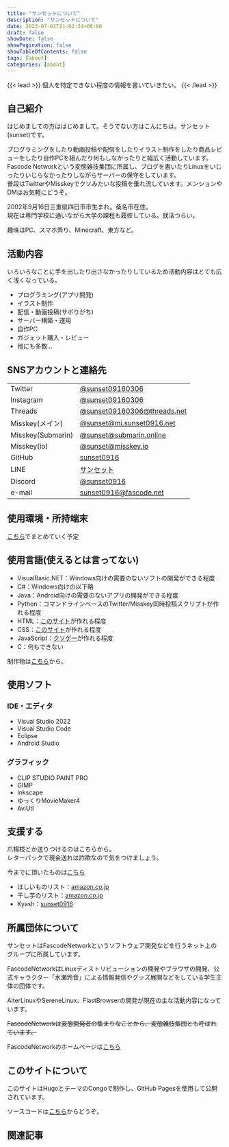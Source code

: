 ```yaml
---
title: "サンセットについて"
description: "サンセットについて"
date: 2023-07-01T21:02:24+09:00
draft: false
showDate: false
showPagination: false
showTableOfContents: false
tags: [about]
categories: [about]
---
```


{{< lead >}}
個人を特定できない程度の情報を書いていきたい。
{{< /lead >}}

## 自己紹介

はじめましての方ははじめまして。そうでない方はこんにちは。サンセット(sunset)です。

プログラミングをしたり動画投稿や配信をしたりイラスト制作をしたり商品レビューをしたり自作PCを組んだり何もしなかったりと幅広く活動しています。  
Fascode Networkという変態雑技集団に所属し、ブログを書いたりLinuxをいじったりいじらなかったりしながらサーバーの保守をしています。  
普段はTwitterやMisskeyでクソみたいな投稿を垂れ流しています。メンションやDMはお気軽にどうぞ。

2002年9月16日三重県四日市市生まれ。桑名市在住。  
現在は専門学校に通いながら大学の課程も履修している。就活つらい。

趣味はPC、スマホ弄り、Minecraft、東方など。

## 活動内容

いろいろなことに手を出したり出さなかったりしているため活動内容はとても広く浅くなっている。

- プログラミング(アプリ開発)
- イラスト制作
- 配信・動画投稿(サボりがち)
- サーバー構築・運用
- 自作PC
- ガジェット購入・レビュー
- 他にも多数…

## SNSアカウントと連絡先

|  |  |
| --- | --- |
| Twitter | [@sunset09160306](https://twitter.com/sunset09160306) |
| Instagram | [@sunset09160306](https://www.instagram.com/sunset09160306) |
| Threads | [@sunset09160306@threads.net](https://www.threads.net/@sunset09160306) |
| Misskey(メイン) | [@sunset@mi.sunset0916.net](https://mi.sunset0916.net/@sunset) |
| Misskey(Submarin) | [@sunset@submarin.online](https://submarin.online/@sunset) |
| Misskey(io) | [@sunset@misskey.io](https://misskey.io/@sunset) |
| GitHub | [sunset0916](https://github.com/sunset0916) |
| LINE | [サンセット](https://line.me/ti/p/46XCOmmhnH) |
| Discord | [@sunset0916](https://discord.com/users/343230179008708608) |
| e-mail | [sunset0916@fascode.net](<mailto:sunset0916@fascode.net>) |

## 使用環境・所持端末

[こちら](device)でまとめていく予定

## 使用言語(使えるとは言ってない)

- VisualBasic.NET：Windows向けの需要のないソフトの開発ができる程度
- C#：Windows向けの以下略
- Java：Android向けの需要のないアプリの開発ができる程度
- Python：コマンドラインベースのTwitter/Misskey同時投稿スクリプトが作れる程度
- HTML：[このサイト](https://old.sunset0916.net/)が作れる程度
- CSS：[このサイト](https://old.sunset0916.net/)が作れる程度
- JavaScript：[クソゲー](https://locagame.sunset0916.net/)が作れる程度
- C：何もできない

制作物は[こちら](product)から。

## 使用ソフト

### IDE・エディタ

- Visual Studio 2022
- Visual Studio Code
- Eclipse
- Android Studio

### グラフィック

- CLIP STUDIO PAINT PRO
- GIMP
- Inkscape
- ゆっくりMovieMaker4
- AviUtl

## 支援する

爪楊枝とか送りつけるのはこちらから。  
レターパックで現金送れは詐欺なので気をつけましょう。

今までに頂いたものは[こちら](wishlist)

- ほしいものリスト：[amazon.co.jp](https://www.amazon.jp/hz/wishlist/ls/3T0Y4P9Y3U4U8?ref_=wl_share)
- 干し芋のリスト：[amazon.co.jp](https://www.amazon.jp/hz/wishlist/ls/7YFVEHB03FXU?ref_=wl_share)
- Kyash：[sunset0916](kyash://qr/u/6983339223512951783)

## 所属団体について

サンセットはFascodeNetworkというソフトウェア開発などを行うネット上のグループに所属しています。

FascodeNetworkはLinuxディストリビューションの開発やブラウザの開発、公式キャラクター「水瀬玲音」による情報発信やグッズ展開などをしている学生主体の団体です。

AlterLinuxやSereneLinux、FlastBrowserの開発が現在の主な活動内容になっています。

~~FascodeNetworkは変態開発者の集まりなことから、変態雑技集団とも呼ばれています。~~

FascodeNetworkのホームページは[こちら](https://fascode.net/)

## このサイトについて

このサイトはHugoとテーマのCongoで制作し、GitHub Pagesを使用して公開されています。

ソースコードは[こちら](https://github.com/sunset0916/sunset0916.net)からどうぞ。

## 関連記事
